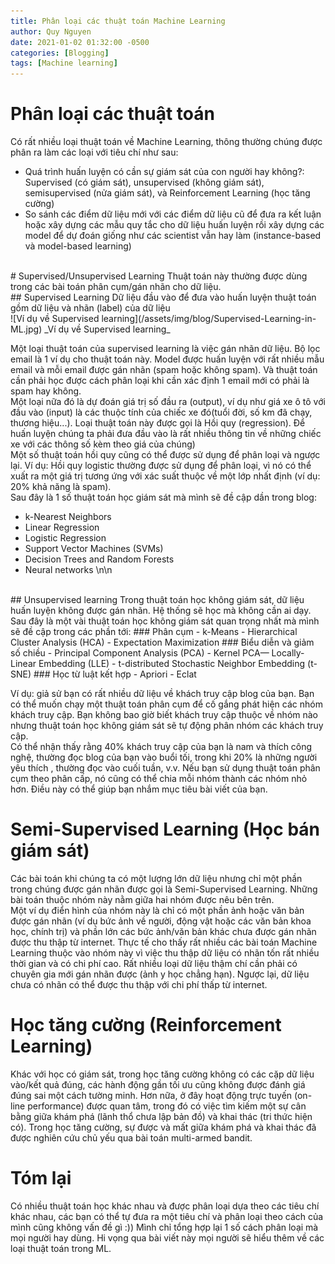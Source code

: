 ```yaml
---
title: Phân loại các thuật toán Machine Learning
author: Quy Nguyen
date: 2021-01-02 01:32:00 -0500
categories: [Blogging]
tags: [Machine learning]
---
```


# Phân loại các thuật toán
Có rất nhiều loại thuật toán về Machine Learning, thông thường chúng được phân ra làm các loại với tiêu chí như sau:
* Quá trình huấn luyện có cần sự giám sát của con người hay không?: Supervised (có giám sát), unsupervised (không giám sát), semisupervised (nửa giám sát), và Reinforcement Learning (học tăng cường)
* So sánh các điểm dữ liệu mới với các điểm dữ liệu cũ để đưa ra kết luận hoặc xây dựng các mẫu quy tắc cho dữ liệu huấn luyện rồi xây dựng các model để dự đoán giống như các scientist vẫn hay làm (instance-based và model-based learning)
<br>
# Supervised/Unsupervised Learning
Thuật toán này thường được dùng trong các bài toán phân cụm/gán nhãn cho dữ liệu.
<br>
## Supervised Learning
Dữ liệu đầu vào để đưa vào huấn luyện thuật toán gồm dữ liệu và nhãn (label) của dữ liệu
<br>
![Ví dụ về Supervised learning](/assets/img/blog/Supervised-Learning-in-ML.jpg)
_Ví dụ về Supervised learning_

Một loại thuật toán của supervised learning là việc gán nhãn dữ liệu. Bộ lọc email là 1 ví dụ cho thuật toán này. Model được huấn luyện với rất nhiều mẫu email và mỗi email được gán nhãn (spam hoặc không spam). Và thuật toán cần phải học được cách phân loại khi cần xác định 1 email mới có phải là spam hay không.
<br>
Một loại nữa đó là dự đoán giá trị số đầu ra (output), ví dụ như giá xe ô tô với đầu vào (input) là các thuộc tính của chiếc xe đó(tuổi đời, số km đã chạy, thương hiệu...). Loại thuật toán này được gọi là Hồi quy (regression). Để huấn luyện chúng ta phải đưa đầu vào là rất nhiều thông tin về những chiếc xe với các thông số kèm theo giá của chúng)
<br>
Một số thuật toán hồi quy cũng có thể được sử dụng để phân loại và ngược lại. Ví dụ: Hồi quy logistic thường được sử dụng để phân loại, vì nó có thể xuất ra một giá trị tương ứng với xác suất thuộc về một lớp nhất định (ví dụ: 20% khả năng là spam).
<br>
Sau đây là 1 số thuật toán học giám sát mà mình sẽ đề cập dần trong blog:
* k-Nearest Neighbors
* Linear Regression
* Logistic Regression
* Support Vector Machines (SVMs)
* Decision Trees and Random Forests
* Neural networks
\n\n
<br>
## Unsupervised learning
Trong thuật toán học không giám sát, dữ liệu huấn luyện không được gán nhãn. Hệ thống sẽ học mà không cần ai dạy.
<br>
Sau đây là một vài thuật toán học không giám sát quan trọng nhất mà mình sẽ đề cập trong các phần tới:
### Phân cụm
- k-Means
- Hierarchical Cluster Analysis (HCA)
- Expectation Maximization
### Biểu diễn và giảm số chiều
- Principal Component Analysis (PCA)
- Kernel PCA— Locally-Linear Embedding (LLE)
- t-distributed Stochastic Neighbor Embedding (t-SNE)
### Học từ luật kết hợp
- Apriori
- Eclat

Ví dụ: giả sử bạn có rất nhiều dữ liệu về khách truy cập blog của bạn. Bạn có thể muốn chạy một thuật toán phân cụm để cố gắng phát hiện các nhóm khách truy cập. Bạn không bao giờ biết khách truy cập thuộc về nhóm nào nhưng thuật toán học không giám sát sẽ tự động phân nhóm các khách truy cập.
<br>
Có thể nhận thấy rằng 40% khách truy cập của bạn là nam và thích công nghệ, thường đọc blog của bạn vào buổi tối, trong khi 20% là những người yêu thích , thường đọc vào cuối tuần, v.v. Nếu bạn sử dụng thuật toán phân cụm theo phân cấp, nó cũng có thể chia mỗi nhóm thành các nhóm nhỏ hơn. Điều này có thể giúp bạn nhắm mục tiêu bài viết của bạn.
<br>
# Semi-Supervised Learning (Học bán giám sát)
Các bài toán khi chúng ta có một lượng lớn dữ liệu nhưng chỉ một phần trong chúng được gán nhãn được gọi là Semi-Supervised Learning. Những bài toán thuộc nhóm này nằm giữa hai nhóm được nêu bên trên.
<br>
Một ví dụ điển hình của nhóm này là chỉ có một phần ảnh hoặc văn bản được gán nhãn (ví dụ bức ảnh về người, động vật hoặc các văn bản khoa học, chính trị) và phần lớn các bức ảnh/văn bản khác chưa được gán nhãn được thu thập từ internet. Thực tế cho thấy rất nhiều các bài toán Machine Learning thuộc vào nhóm này vì việc thu thập dữ liệu có nhãn tốn rất nhiều thời gian và có chi phí cao. Rất nhiều loại dữ liệu thậm chí cần phải có chuyên gia mới gán nhãn được (ảnh y học chẳng hạn). Ngược lại, dữ liệu chưa có nhãn có thể được thu thập với chi phí thấp từ internet.
<br>
# Học tăng cường (Reinforcement Learning)<br>
Khác với học có giám sát, trong học tăng cường không có các cặp dữ liệu vào/kết quả đúng, các hành động gần tối ưu cũng không được đánh giá đúng sai một cách tường minh. Hơn nữa, ở đây hoạt động trực tuyến (on-line performance) được quan tâm, trong đó có việc tìm kiếm một sự cân bằng giữa khám phá (lãnh thổ chưa lập bản đồ) và khai thác (tri thức hiện có). Trong học tăng cường, sự được và mất giữa khám phá và khai thác đã được nghiên cứu chủ yếu qua bài toán multi-armed bandit.
# Tóm lại
Có nhiều thuật toán học khác nhau và được phân loại dựa theo các tiêu chí khác nhau, các bạn có thể tự đưa ra một tiêu chí và phân loại theo cách của mình cũng không vấn đề gì :)) Mình chỉ tổng hợp lại 1 số cách phân loại mà mọi người hay dùng. Hi vọng qua bài viết này mọi người sẽ hiểu thêm về các loại thuật toán trong ML.
